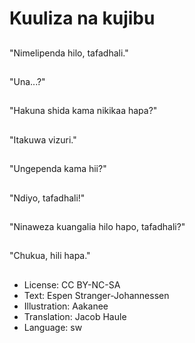 # Kuuliza na kujibu

##
"Nimelipenda hilo, tafadhali."

##
"Una...?"

##
"Hakuna shida kama nikikaa hapa?"

##
"Itakuwa vizuri."

##
"Ungependa kama hii?"

##
"Ndiyo, tafadhali!"

##
"Ninaweza kuangalia hilo hapo, tafadhali?"

##
"Chukua, hili hapa."

##
* License: CC BY-NC-SA
* Text: Espen Stranger-Johannessen
* Illustration: Aakanee
* Translation: Jacob Haule
* Language: sw
